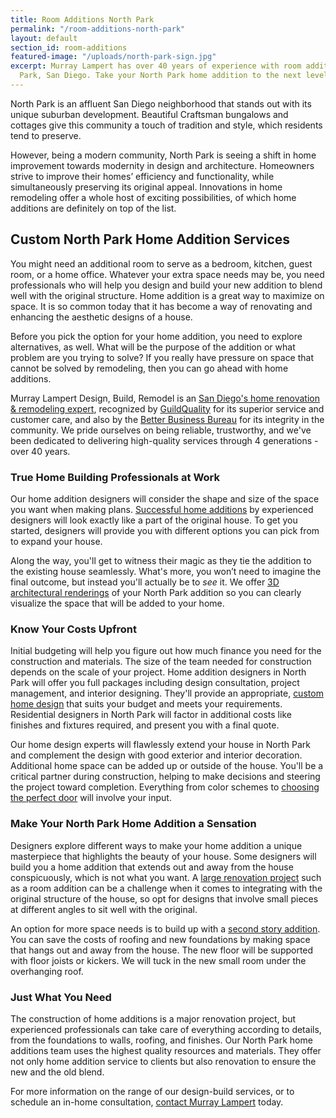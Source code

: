 ```yaml
---
title: Room Additions North Park
permalink: "/room-additions-north-park"
layout: default
section_id: room-additions
featured-image: "/uploads/north-park-sign.jpg"
excerpt: Murray Lampert has over 40 years of experience with room additions in North
  Park, San Diego. Take your North Park home addition to the next level with us.
---
```


North Park is an affluent San Diego neighborhood that stands out with its unique suburban development. Beautiful Craftsman bungalows and cottages give this community a touch of tradition and style, which residents tend to preserve.

However, being a modern community, North Park is seeing a shift in home improvement towards modernity in design and architecture. Homeowners strive to improve their homes’ efficiency and functionality, while simultaneously preserving its original appeal. Innovations in home remodeling offer a whole host of exciting possibilities, of which home additions are definitely on top of the list.

## Custom North Park Home Addition Services

You might need an additional room to serve as a bedroom, kitchen, guest room, or a home office. Whatever your extra space needs may be, you need professionals who will help you design and build your new addition to blend well with the original structure. Home addition is a great way to maximize on space. It is so common today that it has become a way of renovating and enhancing the aesthetic designs of a house.

Before you pick the option for your home addition, you need to explore alternatives, as well. What will be the purpose of the addition or what problem are you trying to solve? If you really have pressure on space that cannot be solved by remodeling, then you can go ahead with home additions.

Murray Lampert Design, Build, Remodel is an [San Diego's home renovation & remodeling expert](/), recognized by [GuildQuality](/murray-lampert-recognized-among-north-americas-best) for its superior service and customer care, and also by the [Better Business Bureau](another-better-business-bureau-torch-award) for its integrity in the community. We pride ourselves on being reliable, trustworthy, and we've been dedicated to delivering high-quality services through 4 generations - over 40 years.

### True Home Building Professionals at Work

Our home addition designers will consider the shape and size of the space you want when making plans. [Successful home additions](/san-diego-room-additions) by experienced designers will look exactly like a part of the original house. To get you started, designers will provide you with different options you can pick from to expand your house.

Along the way, you'll get to witness their magic as they tie the addition to the existing house seamlessly. What's more, you won’t need to imagine the final outcome, but instead you'll actually be to _see_ it. We offer [3D architectural renderings](/3d-architectural-rendering-services) of your North Park addition so you can clearly visualize the space that will be added to your home.

### Know Your Costs Upfront

Initial budgeting will help you figure out how much finance you need for the construction and materials. The size of the team needed for construction depends on the scale of your project. Home addition designers in North Park will offer you full packages including design consultation, project management, and interior designing. They'll provide an appropriate, [custom home design](/san-diego-home-design-services) that suits your budget and meets your requirements. Residential designers in North Park will factor in additional costs like finishes and fixtures required, and present you with a final quote.

Our home design experts will flawlessly extend your house in North Park and complement the design with good exterior and interior decoration. Additional home space can be added up or outside of the house. You'll be a critical partner during construction, helping to make decisions and steering the project toward completion. Everything from color schemes to [choosing the perfect door](/infographic-whats-in-a-door-everything-you-need-to-know-to-pick-the-right-one/) will involve your input.

### Make Your North Park Home Addition a Sensation

Designers explore different ways to make your home addition a unique masterpiece that highlights the beauty of your house. Some designers will build you a home addition that extends out and away from the house conspicuously, which is not what you want. A [large renovation project](/major-renovations) such as a room addition can be a challenge when it comes to integrating with the original structure of the house, so opt for designs that involve small pieces at different angles to sit well with the original.

An option for more space needs is to build up with a [second story addition](/san-diego-second-story-addition). You can save the costs of roofing and new foundations by making space that hangs out and away from the house. The new floor will be supported with floor joists or kickers. We will tuck in the new small room under the overhanging roof.

### Just What You Need

The construction of home additions is a major renovation project, but experienced professionals can take care of everything according to details, from the foundations to walls, roofing, and finishes. Our North Park home additions team uses the highest quality resources and materials. They offer not only home addition service to clients but also renovation to ensure the new and the old blend.

For more information on the range of our design-build services, or to schedule an in-home consultation, [contact Murray Lampert](#quick-contact) today.
